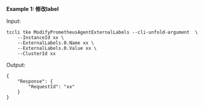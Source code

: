 **Example 1: 修改label**



Input: 

```
tccli tke ModifyPrometheusAgentExternalLabels --cli-unfold-argument  \
    --InstanceId xx \
    --ExternalLabels.0.Name xx \
    --ExternalLabels.0.Value xx \
    --ClusterId xx
```

Output: 
```
{
    "Response": {
        "RequestId": "xx"
    }
}
```


